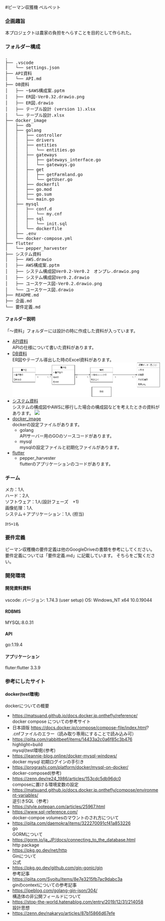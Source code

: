 #ピーマン収獲機 ベルペット
### 企画趣旨
本プロジェクトは農家の負担をへらすことを目的として作られた。

### フォルダー構成
<pre>
.
├── .vscode
│   └── settings.json
├── API資料
│   └── API.md
├── DB資料
│   ├── ~$AWS構成案.pptm
│   ├── ER図-Ver0.32.drawio.png
│   ├── ER図.drawio
│   ├── テーブル設計 (version 1).xlsx
│   └── テーブル設計.xlsx
├── docker_image
│   ├── db
│   ├── golang
│   │   ├── controller
│   │   ├── drivers
│   │   ├── entities
│   │   │   └── entities.go
│   │   ├── gateways
│   │   │   ├── gateways_interface.go
│   │   │   └── gateways.go
│   │   ├── get
│   │   │   ├── getFarmland.go
│   │   │   └── getUser.go
│   │   ├── dockerfil
│   │   ├── go.mod
│   │   ├── go.sum
│   │   └── main.go
│   ├── mysql
│   │   ├── conf.d
│   │   │   └── my.cnf
│   │   ├── sql
│   │   │   └── init.sql
│   │   └── dockerfile
│   ├── .env
│   └── docker-compose.yml
├── flutter
│   └── pepper_harvester
├── システム資料
│   ├── AWS.drawio
│   ├── AWS構成案.pptm
│   ├── システム構成図Ver0.2-Ver0.2　オンプレ.drawio.png
│   ├── システム構成図Ver0.2.drawio
│   ├── ユースケース図-Ver0.2.drawio.png
│   └── ユースケース図.drawio
├── README.md
├── 企画.md
└── 要件定義.md
</pre>

#### フォルダー説明
「～資料」フォルダーには設計の時に作成した資料が入っています。
- [API資料](API資料)  
  APIの仕様について書いた資料があります。
- [DB資料](DB資料)  
  ER図やテーブル導出した時のExcel資料があります。
  ![](DB資料\ER図-Ver0.34.drawio.png)
- [システム資料](システム資料)  
  システムの構成図やAWSに移行した場合の構成図などを考えたときの資料があります。
  ![](システム資料\システム構成図Ver0.2-Ver0.2　オンプレ.drawio.png)
- [docker_image](docker_image)  
  dockerの設定ファイルがあります。
    * golang  
    APIサーバー用のGOのソースコードがあります。
    * mysql  
      mysqlの設定ファイルと初期化ファイルがあります。
- [flutter](flutter)
  * pepper_harvester  
    flutterのアプリケーションのコードがあります。
### チーム

  メカ：1人  
  ハード：2人  
  ソフトウェア：1人(設計フェーズ　+1)  
  画像処理：1人  
  システム＋アプリケーション：1人  (担当)
  
    計5+1名


### 要件定義
ピーマン収穫機の要件定義は他のGoogleDriveの書類を参考にしてください。
要件定義については「要件定義.md」に記載しています。
そちらをご覧ください。

### 開発環境
#### 開発資料資料
vscode:
バージョン: 1.74.3 (user setup)
OS: Windows_NT x64 10.0.19044
#### RDBMS
MYSQL:8.0.31

#### API
go:1.19.4

#### アプリケーション
fluter:flutter 3.3.9





### 参考にしたサイト  
#### docker(test環境)  
dockerについての概要  
- https://matsuand.github.io/docs.docker.jp.onthefly/reference/  
docker compose についての参考サイト  
- 日本語版 https://docs.docker.jp/compose/compose-file/index.html?  
.cnfファイルのエラー（読み取り専用にすることで読み込み可）
- https://qiita.com/rabbitbeef/items/14433a2c0a6f85c3b476  
highlight=build  
mysql(test環境)(参考)  
 - https://jeannie-blog.online/docker-mysql-windows/  
docker mysql 初期ログインの手引き  
 - https://prograshi.com/platform/docker/mysql-on-docker/  
docker-composed(参考)  
 - https://zenn.dev/re24_1986/articles/153cdc5db96dc0  
 composeに置ける環境変数の設定  
 - https://matsuand.github.io/docs.docker.jp.onthefly/compose/environment-variables/  
逆引きSQL（参考）  
 - https://style.potepan.com/articles/25967.html  
 - https://www.sql-reference.com/  
docker-compoe volumesのマウントのされ方について  
 - https://qiita.com/daemokra/items/322270091cf41a853226  
go  
GORMについて  
 - https://gorm.io/ja_JP/docs/connecting_to_the_database.html  
http package  
 - https://pkg.go.dev/net/http  
Ginについて  
公式  
 - https://pkg.go.dev/github.com/gin-gonic/gin  
参考記事  
 - https://qiita.com/Syoitu/items/8e7e3215fb7ac9dabc3a  
ginのcontextについての参考記事  
 - https://ipeblog.com/golang-gin-json/304/  
 構造体の非公開フィールドについて  
- https://stop-the-world.hatenablog.com/entry/2019/12/31/214058  
設計思想  
- https://zenn.dev/nakaryo/articles/87b15866d67efe  